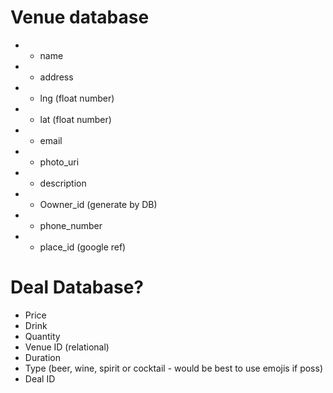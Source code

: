 # Venue database

- * name 
- * address
- * lng (float number)
- * lat (float number)
- * email
- * photo_uri
- * description
- * Oowner_id (generate by DB)
- * phone_number
- * place_id (google ref)

# Deal Database?

- Price
- Drink
- Quantity
- Venue ID (relational)
- Duration
- Type (beer, wine, spirit or cocktail - would be best to use emojis if poss)
- Deal ID     

